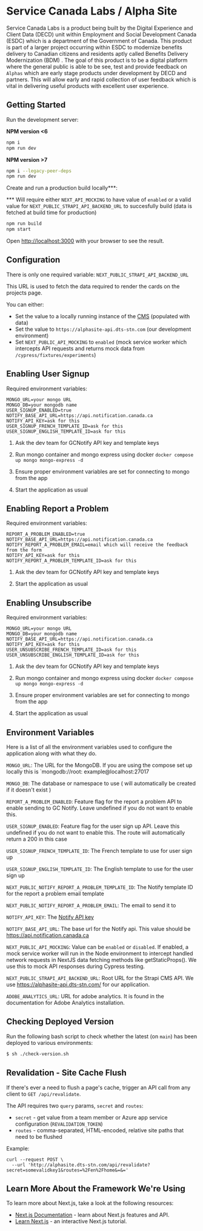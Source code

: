 # Service Canada Labs / Alpha Site

Service Canada Labs is a product being built by the Digital Experience and Client Data (DECD) unit within Employment and
Social Development Canada (ESDC) which is a department of the Government of Canada. This product is part of a larger
project occurring within ESDC to modernize benefits delivery to Canadian citizens and residents aptly called Benefits
Delivery Modernization (BDM) . The goal of this product is to be a digital platform where the general public is able to
be see, test and provide feedback on `Alphas` which are early stage products under development by DECD and partners.
This will allow early and rapid collection of user feedback which is vital in delivering useful products with excellent
user experience.

## Getting Started

Run the development server:

**NPM version <6**

```bash
npm i
npm run dev
```

**NPM version >7**

```bash
npm i --legacy-peer-deps
npm run dev
```

Create and run a production build locally\*\*\*:

\*\*\* Will require either `NEXT_API_MOCKING` to have value of `enabled` or a valid value
for `NEXT_PUBLIC_STRAPI_API_BACKEND_URL` to succesfully build (data is fetched at build time for production)

```bash
npm run build
npm start
```

Open [http://localhost:3000](http://localhost:3000) with your browser to see the result.

## Configuration

There is only one required variable: `NEXT_PUBLIC_STRAPI_API_BACKEND_URL`

This URL is used to fetch the data required to render the cards on the projects page.

You can either:

- Set the value to a locally running instance of the [CMS](https://github.com/DTS-STN/Alpha-Site-CMS) (populated with
  data)
- Set the value to `https://alphasite-api.dts-stn.com` (our development environment)
- Set `NEXT_PUBLIC_API_MOCKING` to `enabled` (mock service worker which intercepts API requests and returns mock data
  from `/cypress/fixtures/experiments`)

## Enabling User Signup

Required environment variables:

```code
MONGO_URL=your mongo URL
MONGO_DB=your mongodb name
USER_SIGNUP_ENABLED=true
NOTIFY_BASE_API_URL=https://api.notification.canada.ca
NOTIFY_API_KEY=ask for this
USER_SIGNUP_FRENCH_TEMPLATE_ID=ask for this
USER_SIGNUP_ENGLISH_TEMPLATE_ID=ask for this
```

1. Ask the dev team for GCNotify API key and template keys

2. Run mongo container and mongo express using docker `docker compose up mongo mongo-express -d`

3. Ensure proper environment variables are set for connecting to mongo from the app

4. Start the application as usual

## Enabling Report a Problem

Required environment variables:

```code
REPORT_A_PROBLEM_ENABLED=true
NOTIFY_BASE_API_URL=https://api.notification.canada.ca
NOTIFY_REPORT_A_PROBLEM_EMAIL=email which will receive the feedback from the form
NOTIFY_API_KEY=ask for this
NOTIFY_REPORT_A_PROBLEM_TEMPLATE_ID=ask for this
```

1. Ask the dev team for GCNotify API key and template keys

2. Start the application as usual

## Enabling Unsubscribe

Required environment variables:

```code
MONGO_URL=your mongo URL
MONGO_DB=your mongodb name
NOTIFY_BASE_API_URL=https://api.notification.canada.ca
NOTIFY_API_KEY=ask for this
USER_UNSUBSCRIBE_FRENCH_TEMPLATE_ID=ask for this
USER_UNSUBSCRIBE_ENGLISH_TEMPLATE_ID=ask for this
```

1. Ask the dev team for GCNotify API key and template keys

2. Run mongo container and mongo express using docker `docker compose up mongo mongo-express -d`

3. Ensure proper environment variables are set for connecting to mongo from the app

4. Start the application as usual

## Environment Variables

Here is a list of all the environment variables used to configure the application along with what they do.

`MONGO_URL`: The URL for the MongoDB. If you are using the compose set up locally this is `mongodb://root:
example@localhost:27017

`MONGO_DB`: The database or namespace to use ( will automatically be created if it doesn't exist )

`REPORT_A_PROBLEM_ENABLED`: Feature flag for the report a problem API to enable sending to GC Notify. Leave undefined if
you do not want to enable this.

`USER_SIGNUP_ENABLED`: Feature flag for the user sign up API. Leave this undefined if you do not want to enable this.
The route will automatically return a 200 in this case

`USER_SIGNUP_FRENCH_TEMPLATE_ID`: The French template to use for user sign up

`USER_SIGNUP_ENGLISH_TEMPLATE_ID`: The English template to use for the user sign up

`NEXT_PUBLIC_NOTIFY_REPORT_A_PROBLEM_TEMPLATE_ID`: The Notify template ID for the report a problem email template

`NEXT_PUBLIC_NOTIFY_REPORT_A_PROBLEM_EMAIL`: The email to send it to

`NOTIFY_API_KEY`: The [Notify API key](https://documentation.notification.canada.ca/en/start.html#headers)

`NOTIFY_BASE_API_URL`: The base url for the Notify api. This value should be https://api.notification.canada.ca

`NEXT_PUBLIC_API_MOCKING`: Value can be `enabled` or `disabled`. If enabled, a mock service worker will run in the Node
environment to intercept handled network requests in NextJS data fetching methods like getStaticProps(). We use this to
mock API responses during Cypress testing.

`NEXT_PUBLIC_STRAPI_API_BACKEND_URL`: Root URL for the Strapi CMS API. We use https://alphasite-api.dts-stn.com/ for our
application.

`ADOBE_ANALYTICS_URL`: URL for adobe analytics. It is found in the documentation for Adobe Analytics
installation.

## Checking Deployed Version
Run the following bash script to check whether the latest (on `main`) has been deployed to various environments:
```bash
$ sh ./check-version.sh
```

## Revalidation - Site Cache Flush
If there's ever a need to flush a page's cache, trigger an API call from any client to `GET /api/revalidate`. 

The API requires two `query` params, `secret` and `routes`:
- `secret` - get value from a team member or Azure app service configuration (`REVALIDATION_TOKEN`)
- `routes` - comma-separated, HTML-encoded, relative site paths that need to be flushed

Example:
```curl
curl --request POST \
  --url 'http://alphasite.dts-stn.com/api/revalidate?secret=somevalidkey1&routes=%2Fen%2Fhome&=&='
```


## Learn More About the Framework We're Using

To learn more about Next.js, take a look at the following resources:

- [Next.js Documentation](https://nextjs.org/docs) - learn about Next.js features and API.
- [Learn Next.js](https://nextjs.org/learn) - an interactive Next.js tutorial.

